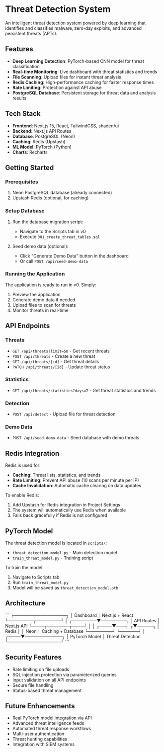 # Threat Detection System

An intelligent threat detection system powered by deep learning that identifies and classifies malware, zero-day exploits, and advanced persistent threats (APTs).

## Features

- **Deep Learning Detection**: PyTorch-based CNN model for threat classification
- **Real-time Monitoring**: Live dashboard with threat statistics and trends
- **File Scanning**: Upload files for instant threat analysis
- **Redis Caching**: High-performance caching for faster response times
- **Rate Limiting**: Protection against API abuse
- **PostgreSQL Database**: Persistent storage for threat data and analysis results

## Tech Stack

- **Frontend**: Next.js 15, React, TailwindCSS, shadcn/ui
- **Backend**: Next.js API Routes
- **Database**: PostgreSQL (Neon)
- **Caching**: Redis (Upstash)
- **ML Model**: PyTorch (Python)
- **Charts**: Recharts

## Getting Started

### Prerequisites

1. Neon PostgreSQL database (already connected)
2. Upstash Redis (optional, for caching)

### Setup Database

1. Run the database migration script:
   - Navigate to the Scripts tab in v0
   - Execute `001_create_threat_tables.sql`

2. Seed demo data (optional):
   - Click "Generate Demo Data" button in the dashboard
   - Or call `POST /api/seed-demo-data`

### Running the Application

The application is ready to run in v0. Simply:

1. Preview the application
2. Generate demo data if needed
3. Upload files to scan for threats
4. Monitor threats in real-time

## API Endpoints

### Threats

- `GET /api/threats?limit=50` - Get recent threats
- `POST /api/threats` - Create a new threat
- `GET /api/threats/[id]` - Get threat details
- `PATCH /api/threats/[id]` - Update threat status

### Statistics

- `GET /api/threats/statistics?days=7` - Get threat statistics and trends

### Detection

- `POST /api/detect` - Upload file for threat detection

### Demo Data

- `POST /api/seed-demo-data` - Seed database with demo threats

## Redis Integration

Redis is used for:

- **Caching**: Threat lists, statistics, and trends
- **Rate Limiting**: Prevent API abuse (10 scans per minute per IP)
- **Cache Invalidation**: Automatic cache clearing on data updates

To enable Redis:
1. Add Upstash for Redis integration in Project Settings
2. The system will automatically use Redis when available
3. Falls back gracefully if Redis is not configured

## PyTorch Model

The threat detection model is located in `scripts/`:

- `threat_detection_model.py` - Main detection model
- `train_threat_model.py` - Training script

To train the model:
1. Navigate to Scripts tab
2. Run `train_threat_model.py`
3. Model will be saved as `threat_detection_model.pth`

## Architecture

\`\`\`
┌─────────────────┐
│   Dashboard     │  Next.js + React
└────────┬────────┘
         │
┌────────▼────────┐
│   API Routes    │  Next.js API
└────┬───────┬────┘
     │       │
┌────▼───┐ ┌▼─────┐
│ Redis  │ │ Neon │  Caching + Database
└────────┘ └──────┘
     │
┌────▼────────────┐
│ PyTorch Model   │  Threat Detection
└─────────────────┘
\`\`\`

## Security Features

- Rate limiting on file uploads
- SQL injection protection via parameterized queries
- Input validation on all API endpoints
- Secure file handling
- Status-based threat management

## Future Enhancements

- Real PyTorch model integration via API
- Advanced threat intelligence feeds
- Automated threat response workflows
- Multi-user authentication
- Threat hunting capabilities
- Integration with SIEM systems
